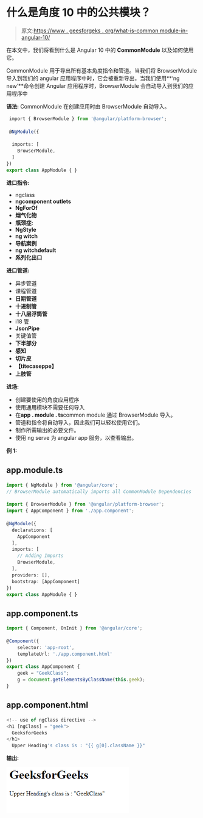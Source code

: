 # 什么是角度 10 中的公共模块？

> 原文:[https://www . geesforgeks . org/what-is-common module-in-angular-10/](https://www.geeksforgeeks.org/what-is-commonmodule-in-angular-10/)

在本文中，我们将看到什么是 Angular 10 中的 **CommonModule** 以及如何使用它。

CommonModule 用于导出所有基本角度指令和管道。当我们将 BrowserModule 导入到我们的 angular 应用程序中时，它会被重新导出，当我们使用**‘ng new’**命令创建 Angular 应用程序时，BrowserModule 会自动导入到我们的应用程序中

**语法:** CommonModule 在创建应用时由 BrowserModule 自动导入。

```ts
 import { BrowserModule } from '@angular/platform-browser';

 @NgModule({

  imports: [
    BrowserModule,
  ]
})
export class AppModule { }
```

**进口指令:**

*   ngclass
*   **ngcomponent outlets**
*   **NgForOf**
*   **烟气化物**
*   **瓶颈症:**
*   **NgStyle**
*   **ng witch**
*   **导航案例**
*   **ng witchdefault**
*   **系列化出口**

**进口管道:**

*   异步管道
*   课程管道
*   **日期管道**
*   **十进制管**
*   **十八层浮筒管**
*   i18 管
*   **JsonPipe**
*   关键值管
*   **下半部分**
*   **感知**
*   **切片皮**
*   **【titecaseppe】**
*   **上肢管**

**进场:**

*   创建要使用的角度应用程序
*   使用通用模块不需要任何导入
*   在**app . module . ts**common module 通过 BrowserModule 导入。
*   管道和指令将自动导入，因此我们可以轻松使用它们。
*   制作所需输出的必要文件。
*   使用 ng serve 为 angular app 服务，以查看输出。

**例 1:**

## app.module.ts

```ts
import { NgModule } from '@angular/core';
// BrowserModule automatically imports all CommonModule Dependencies

import { BrowserModule } from '@angular/platform-browser';
import { AppComponent } from './app.component';

@NgModule({
  declarations: [
    AppComponent
  ],
  imports: [
    // Adding Imports
    BrowserModule,
  ],
  providers: [],
  bootstrap: [AppComponent]
})
export class AppModule { }
```

## app.component.ts

```ts
import { Component, OnInit } from '@angular/core';

@Component({
    selector: 'app-root',
    templateUrl: './app.component.html'
})
export class AppComponent {
    geek = "GeekClass";
    g = document.getElementsByClassName(this.geek);
}
```

## app.component.html

```ts
<!-- use of ngClass directive -->
<h1 [ngClass] = "geek">
  GeeksforGeeks
</h1>
  Upper Heading's class is : "{{ g[0].className }}"
```

**输出:**

![](img/1c28487db5645b13972ede28126bb5ee.png)